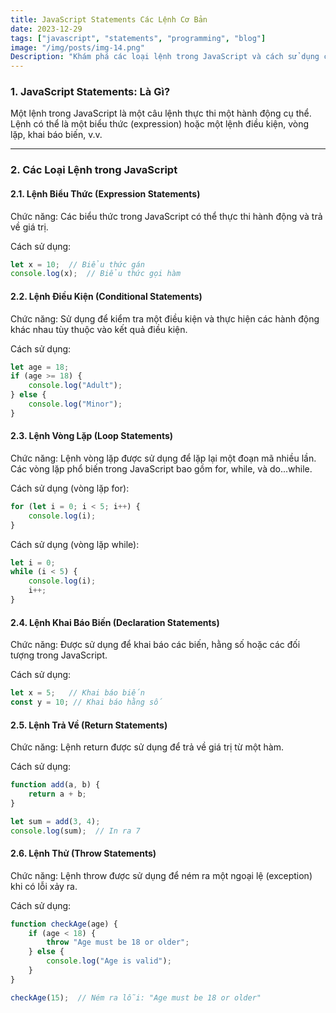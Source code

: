 ```yaml
---
title: JavaScript Statements Các Lệnh Cơ Bản  
date: 2023-12-29  
tags: ["javascript", "statements", "programming", "blog"]  
image: "/img/posts/img-14.png"  
Description: "Khám phá các loại lệnh trong JavaScript và cách sử dụng chúng. Tìm hiểu các lệnh cơ bản như expressions, declarations, loops và conditionals."  
---
```


### 1. JavaScript Statements: Là Gì?  

Một lệnh trong JavaScript là một câu lệnh thực thi một hành động cụ thể. Lệnh có thể là một biểu thức (expression) hoặc một lệnh điều kiện, vòng lặp, khai báo biến, v.v.

---

### 2. Các Loại Lệnh trong JavaScript  

#### 2.1. Lệnh Biểu Thức (Expression Statements)  

Chức năng: Các biểu thức trong JavaScript có thể thực thi hành động và trả về giá trị.  

Cách sử dụng:  
```javascript
let x = 10;  // Biểu thức gán
console.log(x);  // Biểu thức gọi hàm
```

#### 2.2. Lệnh Điều Kiện (Conditional Statements)
Chức năng: Sử dụng để kiểm tra một điều kiện và thực hiện các hành động khác nhau tùy thuộc vào kết quả điều kiện.

Cách sử dụng:
```javascript
let age = 18;
if (age >= 18) {
    console.log("Adult");
} else {
    console.log("Minor");
}
```

#### 2.3. Lệnh Vòng Lặp (Loop Statements)
Chức năng: Lệnh vòng lặp được sử dụng để lặp lại một đoạn mã nhiều lần. Các vòng lặp phổ biến trong JavaScript bao gồm for, while, và do...while.

Cách sử dụng (vòng lặp for):
```javascript
for (let i = 0; i < 5; i++) {
    console.log(i);
}
```

Cách sử dụng (vòng lặp while):
```javascript
let i = 0;
while (i < 5) {
    console.log(i);
    i++;
}
```

#### 2.4. Lệnh Khai Báo Biến (Declaration Statements)
Chức năng: Được sử dụng để khai báo các biến, hằng số hoặc các đối tượng trong JavaScript.

Cách sử dụng:
```javascript
let x = 5;   // Khai báo biến
const y = 10; // Khai báo hằng số
```

#### 2.5. Lệnh Trả Về (Return Statements)
Chức năng: Lệnh return được sử dụng để trả về giá trị từ một hàm.

Cách sử dụng:
```javascript
function add(a, b) {
    return a + b;
}

let sum = add(3, 4);
console.log(sum);  // In ra 7
```

#### 2.6. Lệnh Thử (Throw Statements)
Chức năng: Lệnh throw được sử dụng để ném ra một ngoại lệ (exception) khi có lỗi xảy ra.

Cách sử dụng:
```javascript
function checkAge(age) {
    if (age < 18) {
        throw "Age must be 18 or older";
    } else {
        console.log("Age is valid");
    }
}

checkAge(15);  // Ném ra lỗi: "Age must be 18 or older"
```